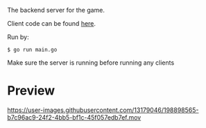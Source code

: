 The backend server for the game. 

Client code can be found [here](https://github.com/philoj/go-planes-client).

Run by:

`$ go run main.go`

Make sure the server is running before running any clients

# Preview

https://user-images.githubusercontent.com/13179046/198898565-b7c96ac9-24f2-4bb5-bf1c-45f057edb7ef.mov
